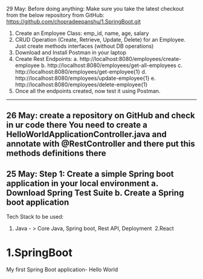 29 May:
Before doing anything:
Make sure you take the latest checkout from the below repository from GitHub:
https://github.com/chopradeepanshu/1.SpringBoot.git

1. Create an Employee Class: emp_id, name, age, salary
2. CRUD Operation (Create, Retrieve, Update, Delete) for an Employee. Just create methods interfaces (without DB operations)
3. Download and Install Postman in your laptop
4. Create Rest Endpoints:
   a. http://localhost:8080/employees/create-employee
   b. http://localhost:8080/employees/get-all-employees
   c. http://localhost:8080/employees/get-employee{1}
   d. http://localhost:8080/employees/update-employee{1}
   e. http://localhost:8080/employees/delete-employee{1}
5. Once all the endpoints created, now test it using Postman.
--------------------------------------------------------------
26 May:
create a repository on GitHub and check in ur code there
You need to create a HelloWorldApplicationController.java and annotate with @RestController and there put this methods definitions there
--------------------------------------------------------------
25 May:
Step 1: Create a simple Spring boot application in your local environment
a. Download Spring Test Suite
b. Create a Spring boot application
--------------------------------------------------------------
Tech Stack to be used:
1. Java - > Core Java, Spring boot, Rest API, Deployment 
2.React
# 1.SpringBoot
My first Spring Boot application- Hello World 
